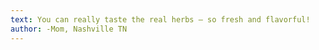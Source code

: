 ```yaml
---
text: You can really taste the real herbs — so fresh and flavorful!
author: -Mom, Nashville TN
---
```

